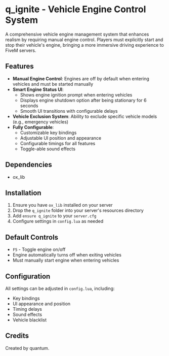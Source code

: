 # q_ignite - Vehicle Engine Control System

A comprehensive vehicle engine management system that enhances realism by requiring manual engine control. Players must explicitly start and stop their vehicle's engine, bringing a more immersive driving experience to FiveM servers.

## Features
- **Manual Engine Control**: Engines are off by default when entering vehicles and must be started manually
- **Smart Engine Status UI**: 
  - Shows engine ignition prompt when entering vehicles
  - Displays engine shutdown option after being stationary for 6 seconds
  - Smooth UI transitions with configurable delays
- **Vehicle Exclusion System**: Ability to exclude specific vehicle models (e.g., emergency vehicles)
- **Fully Configurable**:
  - Customizable key bindings
  - Adjustable UI position and appearance
  - Configurable timings for all features
  - Toggle-able sound effects

## Dependencies
- ox_lib

## Installation
1. Ensure you have `ox_lib` installed on your server
2. Drop the `q_ignite` folder into your server's resources directory
3. Add `ensure q_ignite` to your `server.cfg`
4. Configure settings in `config.lua` as needed

## Default Controls
- `F5` - Toggle engine on/off
- Engine automatically turns off when exiting vehicles
- Must manually start engine when entering vehicles

## Configuration
All settings can be adjusted in `config.lua`, including:
- Key bindings
- UI appearance and position
- Timing delays
- Sound effects
- Vehicle blacklist

## Credits
Created by quantum.
